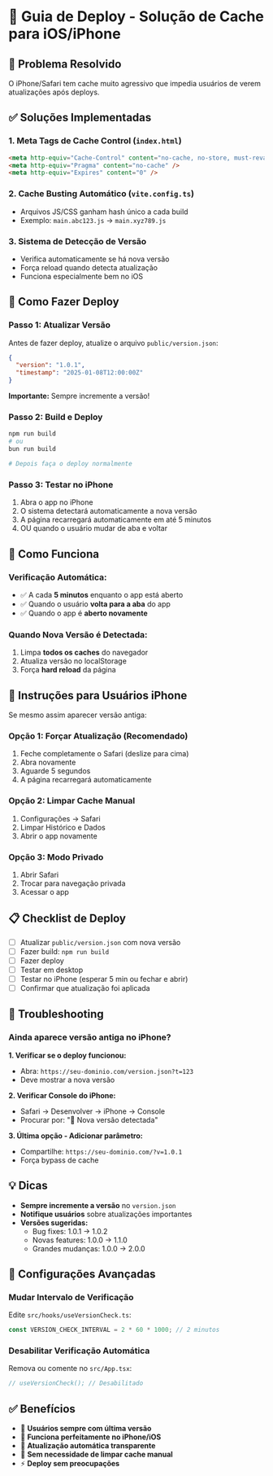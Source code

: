 # 📱 Guia de Deploy - Solução de Cache para iOS/iPhone

## 🎯 Problema Resolvido

O iPhone/Safari tem cache muito agressivo que impedia usuários de verem atualizações após deploys.

## ✅ Soluções Implementadas

### 1. **Meta Tags de Cache Control** (`index.html`)
```html
<meta http-equiv="Cache-Control" content="no-cache, no-store, must-revalidate" />
<meta http-equiv="Pragma" content="no-cache" />
<meta http-equiv="Expires" content="0" />
```

### 2. **Cache Busting Automático** (`vite.config.ts`)
- Arquivos JS/CSS ganham hash único a cada build
- Exemplo: `main.abc123.js` → `main.xyz789.js`

### 3. **Sistema de Detecção de Versão**
- Verifica automaticamente se há nova versão
- Força reload quando detecta atualização
- Funciona especialmente bem no iOS

## 🚀 Como Fazer Deploy

### Passo 1: Atualizar Versão
Antes de fazer deploy, atualize o arquivo `public/version.json`:

```json
{
  "version": "1.0.1",
  "timestamp": "2025-01-08T12:00:00Z"
}
```

**Importante:** Sempre incremente a versão!

### Passo 2: Build e Deploy
```bash
npm run build
# ou
bun run build

# Depois faça o deploy normalmente
```

### Passo 3: Testar no iPhone
1. Abra o app no iPhone
2. O sistema detectará automaticamente a nova versão
3. A página recarregará automaticamente em até 5 minutos
4. OU quando o usuário mudar de aba e voltar

## 🔄 Como Funciona

### Verificação Automática:
- ✅ A cada **5 minutos** enquanto o app está aberto
- ✅ Quando o usuário **volta para a aba** do app
- ✅ Quando o app é **aberto novamente**

### Quando Nova Versão é Detectada:
1. Limpa **todos os caches** do navegador
2. Atualiza versão no localStorage
3. Força **hard reload** da página

## 📱 Instruções para Usuários iPhone

Se mesmo assim aparecer versão antiga:

### Opção 1: Forçar Atualização (Recomendado)
1. Feche completamente o Safari (deslize para cima)
2. Abra novamente
3. Aguarde 5 segundos
4. A página recarregará automaticamente

### Opção 2: Limpar Cache Manual
1. Configurações → Safari
2. Limpar Histórico e Dados
3. Abrir o app novamente

### Opção 3: Modo Privado
1. Abrir Safari
2. Trocar para navegação privada
3. Acessar o app

## 📋 Checklist de Deploy

- [ ] Atualizar `public/version.json` com nova versão
- [ ] Fazer build: `npm run build`
- [ ] Fazer deploy
- [ ] Testar em desktop
- [ ] Testar no iPhone (esperar 5 min ou fechar e abrir)
- [ ] Confirmar que atualização foi aplicada

## 🐛 Troubleshooting

### Ainda aparece versão antiga no iPhone?

**1. Verificar se o deploy funcionou:**
- Abra: `https://seu-dominio.com/version.json?t=123`
- Deve mostrar a nova versão

**2. Verificar Console do iPhone:**
- Safari → Desenvolver → iPhone → Console
- Procurar por: "🔄 Nova versão detectada"

**3. Última opção - Adicionar parâmetro:**
- Compartilhe: `https://seu-dominio.com/?v=1.0.1`
- Força bypass de cache

## 💡 Dicas

- **Sempre incremente a versão** no `version.json`
- **Notifique usuários** sobre atualizações importantes
- **Versões sugeridas:**
  - Bug fixes: 1.0.1 → 1.0.2
  - Novas features: 1.0.0 → 1.1.0
  - Grandes mudanças: 1.0.0 → 2.0.0

## 🔧 Configurações Avançadas

### Mudar Intervalo de Verificação
Edite `src/hooks/useVersionCheck.ts`:
```typescript
const VERSION_CHECK_INTERVAL = 2 * 60 * 1000; // 2 minutos
```

### Desabilitar Verificação Automática
Remova ou comente no `src/App.tsx`:
```typescript
// useVersionCheck(); // Desabilitado
```

## ✅ Benefícios

- 🚀 **Usuários sempre com última versão**
- 📱 **Funciona perfeitamente no iPhone/iOS**
- 🔄 **Atualização automática transparente**
- 💾 **Sem necessidade de limpar cache manual**
- ⚡ **Deploy sem preocupações**
